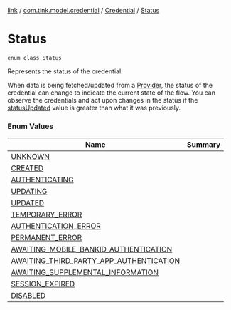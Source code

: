 [link](../../../index.md) / [com.tink.model.credential](../../index.md) / [Credential](../index.md) / [Status](./index.md)

# Status

`enum class Status`

Represents the status of the credential.

When data is being fetched/updated from a [Provider](../../../com.tink.model.provider/-provider/index.md), the status of the credential can change to indicate the current state of the flow.
You can observe the credentials and act upon changes in the status if the [statusUpdated](../status-updated.md) value is greater than what it was previously.

### Enum Values

| Name | Summary |
|---|---|
| [UNKNOWN](-u-n-k-n-o-w-n.md) |  |
| [CREATED](-c-r-e-a-t-e-d.md) |  |
| [AUTHENTICATING](-a-u-t-h-e-n-t-i-c-a-t-i-n-g.md) |  |
| [UPDATING](-u-p-d-a-t-i-n-g.md) |  |
| [UPDATED](-u-p-d-a-t-e-d.md) |  |
| [TEMPORARY_ERROR](-t-e-m-p-o-r-a-r-y_-e-r-r-o-r.md) |  |
| [AUTHENTICATION_ERROR](-a-u-t-h-e-n-t-i-c-a-t-i-o-n_-e-r-r-o-r.md) |  |
| [PERMANENT_ERROR](-p-e-r-m-a-n-e-n-t_-e-r-r-o-r.md) |  |
| [AWAITING_MOBILE_BANKID_AUTHENTICATION](-a-w-a-i-t-i-n-g_-m-o-b-i-l-e_-b-a-n-k-i-d_-a-u-t-h-e-n-t-i-c-a-t-i-o-n.md) |  |
| [AWAITING_THIRD_PARTY_APP_AUTHENTICATION](-a-w-a-i-t-i-n-g_-t-h-i-r-d_-p-a-r-t-y_-a-p-p_-a-u-t-h-e-n-t-i-c-a-t-i-o-n.md) |  |
| [AWAITING_SUPPLEMENTAL_INFORMATION](-a-w-a-i-t-i-n-g_-s-u-p-p-l-e-m-e-n-t-a-l_-i-n-f-o-r-m-a-t-i-o-n.md) |  |
| [SESSION_EXPIRED](-s-e-s-s-i-o-n_-e-x-p-i-r-e-d.md) |  |
| [DISABLED](-d-i-s-a-b-l-e-d.md) |  |
